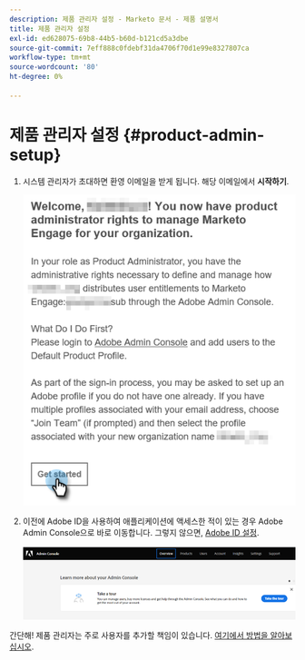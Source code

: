 ```yaml
---
description: 제품 관리자 설정 - Marketo 문서 - 제품 설명서
title: 제품 관리자 설정
exl-id: ed628075-69b8-44b5-b60d-b121cd5a3dbe
source-git-commit: 7eff888c0fdebf31da4706f70d1e99e8327807ca
workflow-type: tm+mt
source-wordcount: '80'
ht-degree: 0%

---
```


# 제품 관리자 설정 {#product-admin-setup}

1. 시스템 관리자가 초대하면 환영 이메일을 받게 됩니다. 해당 이메일에서 **시작하기**.

   ![](assets/admin-setup-7.png)

1. 이전에 Adobe ID을 사용하여 애플리케이션에 액세스한 적이 있는 경우 Adobe Admin Console으로 바로 이동합니다. 그렇지 않으면, [Adobe ID 설정](https://helpx.adobe.com/manage-account/using/create-update-adobe-id.html).

   ![](assets/admin-setup-8.png)

간단해! 제품 관리자는 주로 사용자를 추가할 책임이 있습니다. [여기에서 방법을 알아보십시오](/help/marketo/product-docs/administration/marketo-with-adobe-identity/add-or-remove-a-user.md#add-a-user).
